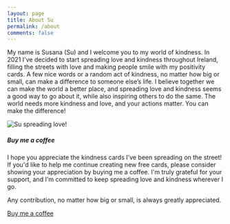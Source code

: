 ```yaml
---
layout: page
title: About Su
permalink: /about
comments: false
---
```


<div class="row justify-content-between">
<div class="col-md-8 pr-5">
 
<p>My name is Susana (Su) and I welcome you to my world of kindness.  In 2021 I've decided to start spreading love and kindness throughout Ireland, filling the streets with love and making people smile with my positivity cards. A few nice words or a random act of kindness, no matter how big or small, can make a difference to someone else’s life. I believe together we can make the world a better place, and spreading love and kindness seems a good way to go about it, while also inspiring others to do the same. The world needs more kindness and love, and your actions matter. You can make the difference!</p>

<p class="mb-5"><img class="shadow-lg" src="{{site.baseurl}}/assets/images/about1.jpg" alt="Su spreading love!" /></p>


</div>

<div class="col-md-4">

<div class="sticky-top sticky-top-80">
<h5>Buy me a coffee</h5>

<p class="text">I hope you appreciate the kindness cards I've been spreading on the street! If you'd like to help me continue creating new free cards, please consider showing your appreciation by buying me a coffee. I'm truly grateful for your support, and I'm committed to keep spreading love and kindness wherever I go.
</p>

<p class="text">Any contribution, no matter how big or small, is always greatly appreciated.</p>

<a target="_blank" href="https://bmc.link/irelandmagicwrd" class="btn btn-success">Buy me a coffee</a> 

</div>
</div>
</div>
